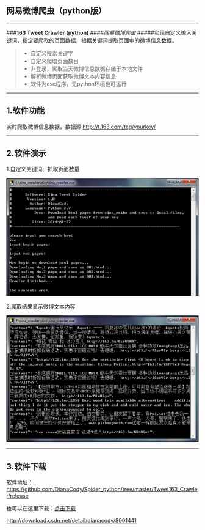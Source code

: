 
## 网易微博爬虫（python版）

------

###**163 Tweet Crawler (python)**
####*网易微博爬虫*
#####实现自定义输入关键词，指定要爬取的页面数据，根据关键词提取页面中的微博信息数据。

> * 自定义搜索关键字
> * 自定义爬取页面数目
> * 非登录，爬取当天微博信息数据存储于本地文件
> * 解析微博页面获取微博文本内容信息
> * 软件为exe程序，无python环境也可运行

------

## 1.软件功能

实时爬取微博信息数据，数据源 http://t.163.com/tag/yourkey/



------

## 2.软件演示

<i class="icon-chevron-sign-left"></i> 1.自定义关键词、抓取页面数量

![file-list](https://github.com/DianaCody/Spider_python/blob/master/Tweet163_Crawler/icon/TweetCrawler1.PNG)

<i class="icon-chevron-sign-left"></i> 2.爬取结果显示微博文本内容

![file-list](https://github.com/DianaCody/Spider_python/blob/master/Tweet163_Crawler/icon/TweetCrawler2.PNG)


---

## 3.软件下载

软件地址： https://github.com/DianaCody/Spider_python/tree/master/Tweet163_Crawler/release

也可以在这里下载：[点击下载](http://download.csdn.net/detail/dianacody/7659093)

http://download.csdn.net/detail/dianacody/8001441
